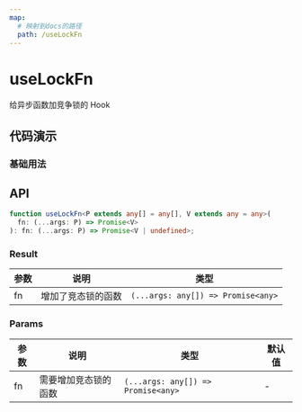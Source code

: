 ```yaml
---
map:
  # 映射到docs的路径
  path: /useLockFn
---
```


# useLockFn

给异步函数加竞争锁的 Hook

## 代码演示

### 基础用法

<demo src="./demo/demo.vue"
  language="vue"
  title="基本用法"
  desc="在 submit 函数执行完成前，其余的点击动作都会被忽略。场景：对于表单提交可以限制其多次提交">
</demo>

## API

```typescript
function useLockFn<P extends any[] = any[], V extends any = any>(
  fn: (...args: P) => Promise<V>
): fn: (...args: P) => Promise<V | undefined>;
```

### Result

| 参数 | 说明               | 类型                               |
| ---- | ------------------ | ---------------------------------- |
| fn   | 增加了竞态锁的函数 | `(...args: any[]) => Promise<any>` |

### Params

| 参数 | 说明                 | 类型                               | 默认值 |
| ---- | -------------------- | ---------------------------------- | ------ |
| fn   | 需要增加竞态锁的函数 | `(...args: any[]) => Promise<any>` | -      |
